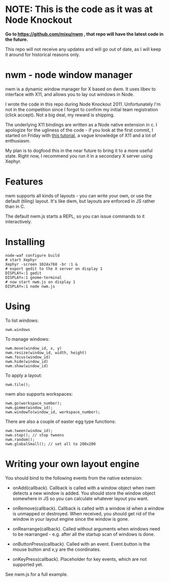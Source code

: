 # NOTE: This is the code as it was at Node Knockout 

**Go to https://github.com/mixu/nwm , that repo will have the latest code in the future.**

This repo will not receive any updates and will go out of date, as I will keep it around for historical reasons only.

# nwm - node window manager

nwm is a dynamic window manager for X based on dwm. It uses libev to interface with X11, and allows you to lay out windows in Node.

I wrote the code in this repo during Node Knockout 2011. Unfortunately I'm not in the competition since I forgot to confirm my initial team registration (click accept). Not a big deal, my reward is shipping.

The underlying X11 bindings are written as a Node native extension in c. I apologize for the ugliness of the code - if you look at the first commit, I started on Friday with [this tutorial](https://www.cloudkick.com/blog/2010/aug/23/writing-nodejs-native-extensions/), a vague knowledge of X11 and a lot of enthusiasm.

My plan is to dogfood this in the near future to bring it to a more useful state. Right now, I recommend you run it in a secondary X server using Xephyr.

# Features

nwm supports all kinds of layouts - you can write your own, or use the default (tiling) layout. It's like dwm, but layouts are enforced in JS rather than in C.

The default nwm.js starts a REPL, so you can issue commands to it interactively.

# Installing

    node-waf configure build
    # start Xephyr
    Xephyr -screen 1024x768 -br :1 &
    # export gedit to the X server on display 1
    DISPLAY=:1 gedit
    DISPLAY=:1 gnome-terminal
    # now start nwm.js on display 1
    DISPLAY=:1 node nwm.js


# Using

To list windows:

    nwm.windows

To manage windows:

    nwm.move(window_id, x, y)
    nwm.resize(window_id, width, height)
    nwm.focus(window_id)
    nwm.hide(window_id)
    nwm.show(window_id)

To apply a layout:

    nwm.tile();

nwm also supports workspaces:

    nwm.go(workspace_number);
    nwm.gimme(window_id);
    nwm.windowTo(window_id, workspace_number);


There are also a couple of easter egg type functions:

    nwm.tween(window_id);
    nwm.stop(); // stop tweens
    nwm.random();
    nwm.globalSmall(); // set all to 200x200

# Writing your own layout engine

You should bind to the following events from the native extension:

- onAdd(callback). Callback is called with a window object when nwm detects a new window is added. You should store the window object somewhere in JS so you can calculate whatever layout you want.
- onRemove(callback). Callback is called with a window id when a window is unmapped or destroyed. When received, you should get rid of the window in your layout engine since the window is gone.

- onRearrange(callback). Called without arguments when windows need to be rearranged - e.g. after all the startup scan of windows is done.
- onButtonPress(callback). Called with an event. Event.button is the mouse button and x,y are the coordinates. 
- onKeyPress(callback). Placeholder for key events, which are not supported yet.

See nwm.js for a full example.

